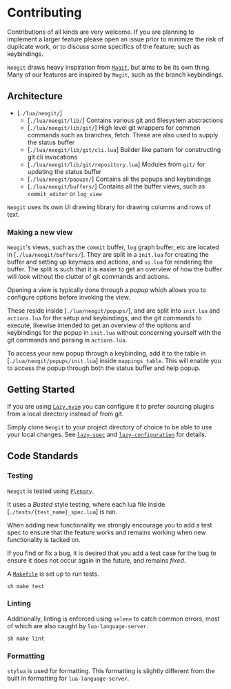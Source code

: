 # Contributing

Contributions of all kinds are very welcome. If you are planning to implement a larger feature please open an issue
prior to minimize the risk of duplicate work, or to discuss some specifics of the feature; such as keybindings.

`Neogit` draws heavy inspiration from [`Magit`](https://magit.vc/), but aims to be its own thing. Many of our features
are inspired by `Magit`, such as the branch keybindings.


## Architecture

- [`./lua/neogit/`]
  - [`./lua/neogit/lib/`] Contains various git and filesystem abstractions
  - [`./lua/neogit/lib/git/`] High level git wrappers for common commands such as branches, fetch. These are also used
  to supply the status buffer
  - [`./lua/neogit/lib/git/cli.lua`] Builder like pattern for constructing git cli invocations
  - [`./lua/neogit/lib/git/repository.lua`] Modules from `git/` for updating the status buffer
  - [`./lua/neogit/popups/`] Contains all the popups and keybindings
  - [`./lua/neogit/buffers/`] Contains all the buffer views, such as `commit_editor` or `log_view`

`Neogit` uses its own UI drawing library for drawing columns and rows of text.

### Making a new view

`Neogit`'s views, such as the `commit` buffer, `log` graph buffer, etc are located in [`./lua/neogit/buffers/`]. They
are split in a `init.lua` for creating the buffer and setting up keymaps and actions, and `ui.lua` for rendering the
buffer. The split is such that it is easier to get an overview of how the buffer will *look* without the clutter of git
commands and actions.

Opening a view is typically done through a *popup* which allows you to configure options before invoking the view.

These reside inside [`./lua/neogit/popups/`], and are split into `init.lua` and `actions.lua` for the setup and
keybindings, and the git commands to execute, likewise intended to get an overview of the options and keybindings for
the popup in `init.lua` without concerning yourself with the git commands and parsing in `actions.lua`.

To access your new popup through a keybinding, add it to the table in [`./lua/neogit/popups/init.lua`] inside
`mappings_table`. This will enable you to access the popup through both the status buffer and help popup.

## Getting Started

If you are using [`Lazy.nvim`](https://github.com/folke/lazy.nvim) you can configure it to prefer sourcing plugins from
a local directory instead of from git. 

Simply clone `Neogit` to your project directory of choice to be able to use your local changes. See
[`lazy-spec`](https://github.com/folke/lazy.nvim#-plugin-spec) and
[`lazy-configuration`](https://github.com/folke/lazy.nvim#%EF%B8%8F-configuration) for details.

## Code Standards

### Testing

`Neogit` is tested using [`Plenary`](https://github.com/nvim-lua/plenary.nvim#plenarytest_harness).

It uses a *Busted* style testing, where each lua file inside [`./tests/{test_name}_spec.lua`] is run.

When adding new functionality we strongly encourage you to add a test spec to ensure that the feature works and remains
working when new functionality is tacked on.

If you find or fix a bug, it is desired that you add a test case for the bug to ensure it does not occur again in the
future, and remains *fixed*.

A [`Makefile`](./Makefile) is set up to run tests.

```sh make test ```

### Linting

Additionally, linting is enforced using `selene` to catch common errors, most of which are also caught by
`lua-language-server`.

```sh make lint ```

### Formatting

`stylua` is used for formatting. This formatting is slightly different from the built in formatting for
`lua-language-server`.
